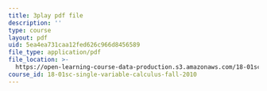 ```yaml
---
title: 3play pdf file
description: ''
type: course
layout: pdf
uid: 5ea4ea731caa12fed626c966d8456589
file_type: application/pdf
file_location: >-
  https://open-learning-course-data-production.s3.amazonaws.com/18-01sc-single-variable-calculus-fall-2010/5ea4ea731caa12fed626c966d8456589_wOHrNt9ScYs.pdf
course_id: 18-01sc-single-variable-calculus-fall-2010
---
```

